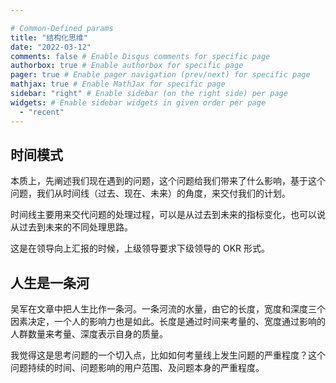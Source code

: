 ```yaml
---

# Common-Defined params
title: "结构化思维"
date: "2022-03-12"
comments: false # Enable Disqus comments for specific page
authorbox: true # Enable authorbox for specific page
pager: true # Enable pager navigation (prev/next) for specific page
mathjax: true # Enable MathJax for specific page
sidebar: "right" # Enable sidebar (on the right side) per page
widgets: # Enable sidebar widgets in given order per page
  - "recent"
---
```



## 时间模式

本质上，先阐述我们现在遇到的问题，这个问题给我们带来了什么影响，基于这个问题，我们从时间线（过去、现在、未来）的角度，来交付我们的计划。

时间线主要用来交代问题的处理过程，可以是从过去到未来的指标变化，也可以说从过去到未来的不同处理思路。

这是在领导向上汇报的时候，上级领导要求下级领导的 OKR 形式。

## 人生是一条河

吴军在文章中把人生比作一条河。一条河流的水量，由它的长度，宽度和深度三个因素决定，一个人的影响力也是如此。长度是通过时间来考量的、宽度通过影响的人群数量来考量、深度表示自身的质量。

我觉得这是思考问题的一个切入点，比如如何考量线上发生问题的严重程度？这个问题持续的时间、问题影响的用户范围、及问题本身的严重程度。
